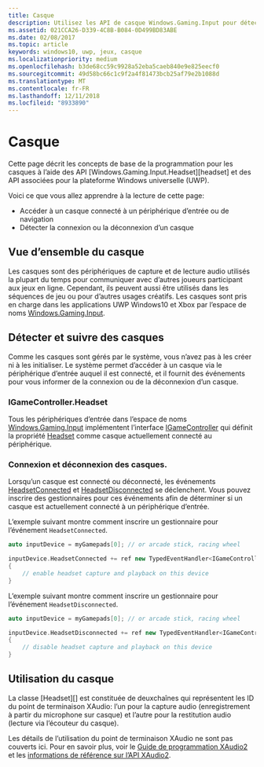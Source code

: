 ```yaml
---
title: Casque
description: Utilisez les API de casque Windows.Gaming.Input pour détecter les casques, capturer la voix des joueurs et lire du contenu audio.
ms.assetid: 021CCA26-D339-4C8B-B084-0D499BD83ABE
ms.date: 02/08/2017
ms.topic: article
keywords: windows10, uwp, jeux, casque
ms.localizationpriority: medium
ms.openlocfilehash: b3de68cc59c9928a52eba5caeb840e9e825eecf0
ms.sourcegitcommit: 49d58bc66c1c9f2a4f81473bcb25af79e2b1088d
ms.translationtype: MT
ms.contentlocale: fr-FR
ms.lasthandoff: 12/11/2018
ms.locfileid: "8933890"
---
```

# <a name="headset"></a>Casque

Cette page décrit les concepts de base de la programmation pour les casques à l’aide des API [Windows.Gaming.Input.Headset][headset] et des API associées pour la plateforme Windows universelle (UWP).

Voici ce que vous allez apprendre à la lecture de cette page:
* Accéder à un casque connecté à un périphérique d’entrée ou de navigation
* Détecter la connexion ou la déconnexion d’un casque


## <a name="headset-overview"></a>Vue d’ensemble du casque

Les casques sont des périphériques de capture et de lecture audio utilisés la plupart du temps pour communiquer avec d’autres joueurs participant aux jeux en ligne. Cependant, ils peuvent aussi être utilisés dans les séquences de jeu ou pour d’autres usages créatifs. Les casques sont pris en charge dans les applications UWP Windows10 et Xbox par l’espace de noms [Windows.Gaming.Input][].


## <a name="detect-and-track-headsets"></a>Détecter et suivre des casques

Comme les casques sont gérés par le système, vous n’avez pas à les créer ni à les initialiser. Le système permet d’accéder à un casque via le périphérique d’entrée auquel il est connecté, et il fournit des événements pour vous informer de la connexion ou de la déconnexion d’un casque.

### <a name="igamecontrollerheadset"></a>IGameController.Headset

Tous les périphériques d’entrée dans l’espace de noms [Windows.Gaming.Input][] implémentent l’interface [IGameController][] qui définit la propriété [Headset][igamecontroller.headset] comme casque actuellement connecté au périphérique.

### <a name="connecting-and-disconnecting-headsets"></a>Connexion et déconnexion des casques.

Lorsqu’un casque est connecté ou déconnecté, les événements [HeadsetConnected][igamecontroller.headsetconnected] et [HeadsetDisconnected][igamecontroller.headsetdisconnected] se déclenchent. Vous pouvez inscrire des gestionnaires pour ces événements afin de déterminer si un casque est actuellement connecté à un périphérique d’entrée.

L’exemple suivant montre comment inscrire un gestionnaire pour l’événement `HeadsetConnected`.

```cpp
auto inputDevice = myGamepads[0]; // or arcade stick, racing wheel

inputDevice.HeadsetConnected += ref new TypedEventHandler<IGameController^, Headset^>(IGameController^ device, Headset^ headset)
{
    // enable headset capture and playback on this device
}
```

L’exemple suivant montre comment inscrire un gestionnaire pour l’événement `HeadsetDisconnected`.

```cpp
auto inputDevice = myGamepads[0]; // or arcade stick, racing wheel

inputDevice.HeadsetDisconnected += ref new TypedEventHandler<IGameController^, Headset^>(IGameController^ device, Headset^ headset)
{
    // disable headset capture and playback on this device
}
```

## <a name="using-the-headset"></a>Utilisation du casque

La classe [Headset][] est constituée de deuxchaînes qui représentent les ID du point de terminaison XAudio: l’un pour la capture audio (enregistrement à partir du microphone sur casque) et l’autre pour la restitution audio (lecture via l’écouteur du casque).

Les détails de l’utilisation du point de terminaison XAudio ne sont pas couverts ici. Pour en savoir plus, voir le [Guide de programmation XAudio2](https://msdn.microsoft.com/library/windows/desktop/ee415737.aspx) et les [informations de référence sur l’API XAudio2](https://msdn.microsoft.com/library/windows/desktop/ee415899.aspx).


[Windows.Gaming.Input]: https://msdn.microsoft.com/library/windows/apps/windows.gaming.input.aspx
[igamecontroller]: https://msdn.microsoft.com/library/windows/apps/windows.gaming.input.igamecontroller.aspx
[igamecontroller.headset]: https://msdn.microsoft.com/library/windows/apps/windows.gaming.input.igamecontroller.headset.aspx
[igamecontroller.headsetconnected]: https://msdn.microsoft.com/library/windows/apps/windows.gaming.input.igamecontroller.headsetconnected.aspx
[igamecontroller.headsetdisconnected]: https://msdn.microsoft.com/library/windows/apps/windows.gaming.input.igamecontroller.headsetdisconnected.aspx
[casque]: https://msdn.microsoft.com/library/windows/apps/windows.gaming.input.headset.aspx
